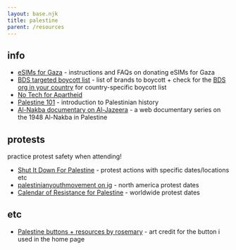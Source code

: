 ```yaml
---
layout: base.njk
title: palestine
parent: /resources
---
```


## info

- [eSIMs for Gaza](https://www.gazaesims.com/) - instructions and FAQs on donating eSIMs for Gaza
- [BDS targeted boycott list](https://bdsmovement.net/get-involved/what-to-boycott) - list of brands to boycott + check for the [BDS org in your country](https://bdsmovement.net/get-involved/join-a-bds-campaign) for country-specific boycott list
- [No Tech for Apartheid](https://www.notechforapartheid.com/)
- [Palestine 101](https://decolonizepalestine.com/introduction-to-palestine/) - introduction to Palestinian history
- [Al-Nakba documentary on Al-Jazeera](https://www.aljazeera.com/program/featured-documentaries/2013/5/29/al-nakba/) - a web documentary series on the 1948 Al-Nakba in Palestine

## protests

practice protest safety when attending!

- [Shut It Down For Palestine](https://www.shutitdown4palestine.org/actions) - protest actions with specific dates/locations etc
- [palestinianyouthmovement on ig](https://www.instagram.com/palestinianyouthmovement/) - north america protest dates
- [Calendar of Resistance for Palestine](https://samidoun.net/2023/10/calendar-of-resistance-for-palestine-events-and-actions-around-the-world/) - worldwide protest dates

## etc

- [Palestine buttons + resources by rosemary](https://hillhouse.neocities.org/journal/notes/palestine) - art credit for the button i used in the home page